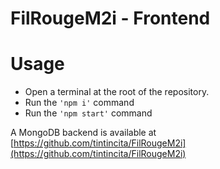 # FilRougeM2i - Frontend

# Usage

- Open a terminal at the root of the repository.
- Run the `'npm i'` command
- Run the `'npm start'` command

A MongoDB backend is available at [https://github.com/tintincita/FilRougeM2i](https://github.com/tintincita/FilRougeM2i)
